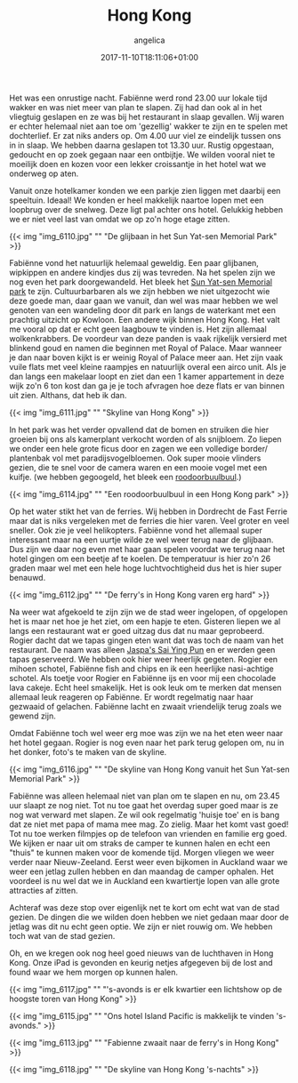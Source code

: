 ﻿---
title: Hong Kong
author: angelica
type: post
date: 2017-11-10T18:11:06+01:00
url: /weblog/2017/11/10/hong-kong/
commentFolder: 2017-11-10-hong-kong
categories:
- Wereld trip 2017
tags:
- Hong Kong
resources:
- src: img_6118.jpg
  title: Skyline Hong Kong by night
  params:
    banner: true
- src: img_6110.jpg
  title: De glijbaan in het Sun Yat-sen Memorial Park
- src: img_6111.jpg
  title: Skyline van Hong Kong
- src: img_6114.jpg
  title: Een roodoorbuulbuul in een Hong Kong park
- src: img_6112.jpg
  title: De ferry's in Hong Kong varen erg hard
- src: img_6116.jpg
  title: De skyline van Hong Kong vanuit het Sun Yat-sen Memorial Park
- src: img_6117.jpg
  title: "'s-avonds is er elk kwartier een lichtshow op de hoogste toren van Hong Kong"
- src: img_6115.jpg
  title: Ons hotel Island Pacific is makkelijk te vinden 's-avonds.
- src: img_6113.jpg
  title: Fabienne zwaait naar de ferry's in Hong Kong
- src: img_6118.jpg
  title: De skyline van Hong Kong 's-nachts

---
Het was een onrustige nacht. Fabiënne werd rond 23.00 uur lokale tijd wakker en was niet meer van plan te slapen. Zij had dan ook al in het vliegtuig geslapen en ze was bij het restaurant in slaap gevallen. Wij waren er echter helemaal niet aan toe om 'gezellig' wakker te zijn en te spelen met dochterlief. Er zat niks anders op. Om 4.00 uur viel ze eindelijk tussen ons in in slaap. We hebben daarna geslapen tot 13.30 uur. Rustig opgestaan, gedoucht en op zoek gegaan naar een ontbijtje. We wilden vooral niet te moeilijk doen en kozen voor een lekker croissantje in het hotel wat we onderweg op aten.

Vanuit onze hotelkamer konden we een parkje zien liggen met daarbij een speeltuin. Ideaal! We konden er heel makkelijk naartoe lopen met een loopbrug over de snelweg. Deze ligt pal achter ons hotel. Gelukkig hebben we er niet veel last van omdat we op zo'n hoge etage zitten.

{{< img "img_6110.jpg" ""  "De glijbaan in het Sun Yat-sen Memorial Park" >}}

Fabiënne vond het natuurlijk helemaal geweldig. Een paar glijbanen, wipkippen en andere kindjes dus zij was tevreden. Na het spelen zijn we nog even het park doorgewandeld. Het bleek het [Sun Yat-sen Memorial park](http://www.lcsd.gov.hk/en/parks/sysmp/) te zijn. Cultuurbarbaren als we zijn hebben we niet uitgezocht wie deze goede man, daar gaan we vanuit, dan wel was maar hebben we wel genoten van een wandeling door dit park en langs de waterkant met een prachtig uitzicht op Kowloon. Een andere wijk binnen Hong Kong. Het valt me vooral op dat er echt geen laagbouw te vinden is. Het zijn allemaal wolkenkrabbers. De voordeur van deze panden is vaak rijkelijk versierd met blinkend goud en namen die beginnen met Royal of Palace. Maar wanneer je dan naar boven kijkt is er weinig Royal of Palace meer aan. Het zijn vaak vuile flats met veel kleine raampjes en natuurlijk overal een airco unit. Als je dan langs een makelaar loopt en ziet dan een 1 kamer appartement in deze wijk zo'n 6 ton kost dan ga je je toch afvragen hoe deze flats er van binnen uit zien. Althans, dat heb ik dan.

{{< img "img_6111.jpg" ""  "Skyline van Hong Kong" >}}

In het park was het verder opvallend dat de bomen en struiken die hier groeien bij ons als kamerplant verkocht worden of als snijbloem. Zo liepen we onder een hele grote ficus door en zagen we een volledige border/ plantenbak vol met paradijsvogelbloemen. Ook super mooie vlinders gezien, die te snel voor de camera waren en een mooie vogel met een kuifje. (we hebben gegoogeld, het bleek een [roodoorbuulbuul](https://nl.wikipedia.org/wiki/Roodoorbuulbuul).)

{{< img "img_6114.jpg" ""  "Een roodoorbuulbuul in een Hong Kong park" >}}

Op het water stikt het van de ferries. Wij hebben in Dordrecht de Fast Ferrie maar dat is niks vergeleken met de ferries die hier varen. Veel groter en veel sneller. Ook zie je veel helikopters. Fabiënne vond het allemaal super interessant maar na een uurtje wilde ze wel weer terug naar de glijbaan. Dus zijn we daar nog even met haar gaan spelen voordat we terug naar het hotel gingen om een beetje af te koelen. De temperatuur is hier zo'n 26 graden maar wel met een hele hoge luchtvochtigheid dus het is hier super benauwd.

{{< img "img_6112.jpg" ""  "De ferry's in Hong Kong varen erg hard" >}}

Na weer wat afgekoeld te zijn zijn we de stad weer ingelopen, of opgelopen het is maar net hoe je het ziet, om een hapje te eten. Gisteren liepen we al langs een restaurant wat er goed uitzag dus dat nu maar geprobeerd. Rogier dacht dat we tapas gingen eten want dat was toch de naam van het restaurant. De naam was alleen [Jaspa's Sai Ying Pun](http://www.casteloconcepts.com/our-venues/jaspas-sai-ying-pun) en er werden geen tapas geserveerd. We hebben ook hier weer heerlijk gegeten. Rogier een mihoen schotel, Fabiënne fish and chips en ik een heerlijke nasi-achtige schotel. Als toetje voor Rogier en Fabiënne ijs en voor mij een chocolade lava cakeje. Echt heel smakelijk. Het is ook leuk om te merken dat mensen allemaal leuk reageren op Fabiënne. Er wordt regelmatig naar haar gezwaaid of gelachen. Fabiënne lacht en zwaait vriendelijk terug zoals we gewend zijn.

Omdat Fabiënne toch wel weer erg moe was zijn we na het eten weer naar het hotel gegaan. Rogier is nog even naar het park terug gelopen om, nu in het donker, foto's te maken van de skyline.

{{< img "img_6116.jpg" ""  "De skyline van Hong Kong vanuit het Sun Yat-sen Memorial Park" >}}

Fabiënne was alleen helemaal niet van plan om te slapen en nu, om 23.45 uur slaapt ze nog niet. Tot nu toe gaat het overdag super goed maar is ze nog wat verward met slapen. Ze wil ook regelmatig 'huisje toe' en is bang dat ze niet met papa of mama mee mag. Zo zielig. Maar het komt vast goed! Tot nu toe werken filmpjes op de telefoon van vrienden en familie erg goed. We kijken er naar uit om straks de camper te kunnen halen en echt een "thuis" te kunnen maken voor de komende tijd. Morgen vliegen we weer verder naar Nieuw-Zeeland. Eerst weer even bijkomen in Auckland waar we weer een jetlag zullen hebben en dan maandag de camper ophalen. Het voordeel is nu wel dat we in Auckland een kwartiertje lopen van alle grote attracties af zitten.

Achteraf was deze stop over eigenlijk net te kort om echt wat van de stad gezien. De dingen die we wilden doen hebben we niet gedaan maar door de jetlag was dit nu echt geen optie. We zijn er niet rouwig om. We hebben toch wat van de stad gezien.

Oh, en we kregen ook nog heel goed nieuws van de luchthaven in Hong Kong. Onze iPad is gevonden en keurig netjes afgegeven bij de lost and found waar we hem morgen op kunnen halen.

{{< img "img_6117.jpg" ""  "'s-avonds is er elk kwartier een lichtshow op de hoogste toren van Hong Kong" >}}

{{< img "img_6115.jpg" ""  "Ons hotel Island Pacific is makkelijk te vinden 's-avonds." >}}

{{< img "img_6113.jpg" ""  "Fabienne zwaait naar de ferry's in Hong Kong" >}}

{{< img "img_6118.jpg" ""  "De skyline van Hong Kong 's-nachts" >}}
